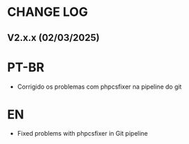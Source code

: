 CHANGE LOG
==========


## V2.x.x (02/03/2025)

# PT-BR
* Corrigido os problemas com phpcsfixer na pipeline do git

# EN
* Fixed problems with phpcsfixer in Git pipeline